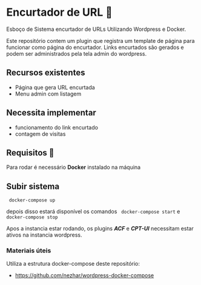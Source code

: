 # Encurtador de URL 🔗
Esboço de Sistema encurtador de URLs Utilizando Wordpress e Docker.

Este repositório contem um plugin que registra um template de página para funcionar como página do encurtador.
Links encurtados são gerados e podem ser administrados pela tela admin do wordpress.

## Recursos existentes
- Página que gera URL encurtada
- Menu admin com listagem

 ## Necessita implementar
 - funcionamento do link encurtado
 - contagem de visitas

## Requisitos 📝
Para rodar é necessário **Docker** instalado na máquina

## Subir sistema
``` docker-compose up```

depois disso estará disponível os comandos 
``` docker-compose start```
e
``` docker-compose stop ```

Apos a instancia estar rodando, os plugins ***ACF*** e ***CPT-UI*** necessitam estar ativos na instancia wordpress.


### Materiais úteis 
Utiliza a estrutura docker-compose deste repositório:
- https://github.com/nezhar/wordpress-docker-compose
